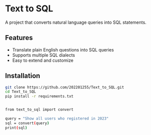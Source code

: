 # Text to SQL

A project that converts natural language queries into SQL statements.

## Features
- Translate plain English questions into SQL queries
- Supports multiple SQL dialects
- Easy to extend and customize

## Installation
```bash
git clone https://github.com/202201255/Text_to_SQL.git
cd Text_to_SQL
pip install -r requirements.txt


from text_to_sql import convert

query = "Show all users who registered in 2023"
sql = convert(query)
print(sql)
